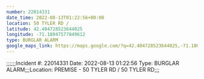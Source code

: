 ```yaml
---
number: 22014331
date_time: 2022-08-13T01:22:56+00:00
location: 50 TYLER RD / 
latitude: 42.404728523644025
longitude: -71.18047577849612
type: BURGLAR ALARM
google_maps_link: https://maps.google.com/?q=42.404728523644025,-71.18047577849612
---
```


;;;;;;Incident #: 22014331   Date: 2022-08-13 01:22:56   Type: BURGLAR ALARM;;;Location: PREMISE - 50 TYLER RD / 50 TYLER RD;;;
